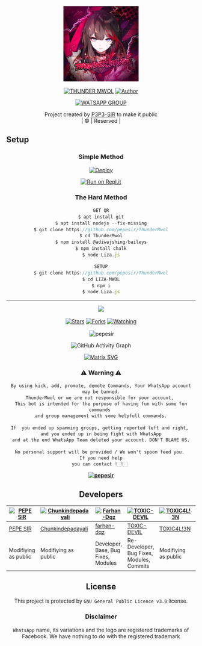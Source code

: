 
<div align="center">
  <img border-radius: 15px src="LizaMwol.jpg"width="200" height="200"/>
  <p align="center">
    
    
  <p>
<a href="#"><img title="THUNDER MWOL" src="https://img.shields.io/badge/THUNDER MWOL-pepe?color=black&style=for-the-badge"></a>            <a href="https://tinyurl.com/yf66lpbm"><img title="Author" src="https://img.shields.io/badge/Author P3P3 Sir-h?color=black&style=for-the-badge&logo=whatsapp"></a>


  
<a href="https://chat.whatsapp.com/Ima3CdRZ81NCvGshtcQhK3"><img title="WATSAPP GROUP" src="https://img.shields.io/badge/WATSAPP  GROUP-p?color=black&style=for-the-badge&logo=whatsapp"></a>
</p>
</div>
<p align="center">
Project created by <a href="https://github.com/pepesir/ThunderMwol">P3P3-SIR</a> to make it public
    <br>
       | © |
        Reserved |
    <br> 
</p>

## Setup
<div align="center">

  ### Simple Method
  
[![Deploy](https://www.herokucdn.com/deploy/button.svg)](https://heroku.com/deploy?template=https://github.com/pepesir/ThunderMwol) 
  
[![Run on Repl.it](https://repl.it/badge/github/quiec/whatsAlfa)](https://replit.com/@pepesir/ThunderMwol?v=1)
  
### The Hard Method
```js
GET QR
$ apt install git
$ apt install nodejs --fix-missing
$ git clone https://github.com/pepesir/ThunderMwol
$ cd ThunderMwol
$ npm install @adiwajshing/baileys
$ npm install chalk
$ node Liza.js
```
      
```js
SETUP
$ git clone https://github.com/pepesir/ThunderMwol
$ cd LIZA-MWOL
$ npm i
$ node Liza.js
```

----

  <p align="center">
  <a href="https://github.com/pepesir/ThunderMwol">
    
<a href="https:https://github.com/pepesir?tab=followers">
<img src="https://img.shields.io/github/repo-size/pepesir/ThunderMwol?color=green&label=Repo%20total%20size&style=plastic">
<p align="center">
<a href="https://github.com/pepesir/followers"
<img title="Followers" src="https://img.shields.io/github/followers/pepesir?color=blue&style=flat-square"></a>
<a href="https://github.com/pepesir/ThunderMwol/stargazers/"><img title="Stars" src="https://img.shields.io/github/stars/pepesir/ThunderMwol?color=blue&style=flat-square"></a>
<a href="https://github.com/pepesir/ThunderMwol/network/members"><img title="Forks" src="https://img.shields.io/github/forks/pepesir/ThunderMwol?color=blue&style=flat-square"></a>
<a href="https://github.com/pepesir/ThunderMwol/watchers"><img title="Watching" src="https://img.shields.io/github/watchers/pepesir/ThunderMwol?label=Watchers&color=blue&style=flat-square"></a>
</p>

<p align="center">
<p>&nbsp;<img align="center" src="https://github-readme-stats.vercel.app/api?username=pepesir&show_icons=true&theme=dark&locale=en" alt="pepesir" /></p>
    
  <div align="center">
       
  ![GitHub Activity Graph](https://activity-graph.herokuapp.com/graph?username=pepesir&bg_color=000000&color=4fff67&line=4fff67&point=ffffff&area=true&hide_border=true)
  </div>
 
  
  [![Matrix SVG](https://raw.githubusercontent.com/rodrigograca31/rodrigograca31/master/matrix.svg)](https://chat.whatsapp.com/Ima3CdRZ81NCvGshtcQhK3)
                     
### ⚠ Warning ⚠

```
By using kick, add, promote, demote Commands, Your WhatsApp account may be banned.
ThunderMwol or we are not responsible for your account, 
This bot is intended for the purpose of having fun with some fun commands 
and group management with some helpfull commands.

If  you ended up spamming groups, getting reported left and right, 
and you ended up in being fight with WhatsApp
and at the end WhatsApp Team deleted your account. DON'T BLAME US.

No personal support will be provided / We won't spoon feed you. 
If you need help
you can contact 👇🏻👇🏻 
```
**[![pepesir](https://www.linkpicture.com/q/WHTSPP-LOGO.png)](http://wa.me/917736622139?text=Can%20you%20help%20bro)**


## Developers
  <div align="center">
    
[![PEPE SIR](https://github.com/pepesir.png?size=100)](https://github.com/pepesir) | [![Chunkindepadayali](https://github.com/Chunkindepadayali.png?size=100)](https://github.com/Chunkindepadayali) | [![Farhan-Dqz](https://github.com/farhan-dqz.png?size=100)](https://github.com/farhan-dqz) | [![TOXIC-DEVIL](https://github.com/TOXIC-DEVIL.png?size=100)](https://github.com/TOXIC-DEVIL) |  [![TOXIC4L!3N](https://github.com/Alien-alfa.png?size=100)](https://github.com/AI-VIKI) | [![afnanplk](https://github.com/afnanplk.png?size=100)](https://github.com/afnanplk) 
----|----|----|----|----|----
[PEPE SIR](https://github.com/pepesir) | [Chunkindepadayali](https://github.com/Chunkindepadayali) | [farhan-dqz](https://github.com/farhan-dqz) | [TOXIC-DEVIL](https://github.com/TOXIC-DEVIL) | [TOXIC4L!3N](https://github.com/AI-VIKI) | [afnanplk](https://github.com/afnanplk) 
Modifiying as public | Modifiying as public | Developer, Base, Bug Fixes, Modules| Re-Developer, Bug Fixes, Modules, Commits |  Modifiying  as   public | Bug Fixes, Modules 
  </div>
    


## License
This project is protected by `GNU General Public Licence v3.0` license.

### Disclaimer
`WhatsApp` name, its variations and the logo are registered trademarks of Facebook. We have nothing to do with the registered trademark
